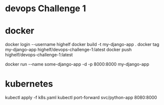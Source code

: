 # devops Challenge 1

# docker
docker login --username highelf
docker build -t my-django-app .
docker tag my-django-app highelf/devops-challenge-1:latest
docker push highelf/devops-challenge-1:latest

docker run --name some-django-app -d -p 8000:8000 my-django-app

# kubernetes
kubectl apply -f k8s.yaml
kubectl port-forward svc/python-app 8080:8000